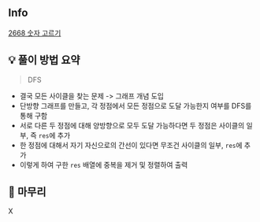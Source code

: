 ## Info
[2668 숫자 고르기](https://www.acmicpc.net/problem/2668)

## 💡 풀이 방법 요약
> DFS
- 결국 모든 사이클을 찾는 문제 -> 그래프 개념 도입
- 단방향 그래프를 만들고, 각 정점에서 모든 정점으로 도달 가능한지 여부를 DFS를 통해 구함
- 서로 다른 두 정점에 대해 양방향으로 모두 도달 가능하다면 두 정점은 사이클의 일부, 즉 `res`에 추가
- 한 정점에 대해서 자기 자신으로의 간선이 있다면 무조건 사이클의 일부, `res`에 추가
- 이렇게 하여 구한 `res` 배열에 중복을 제거 및 정렬하여 출력

## 🙂 마무리
X